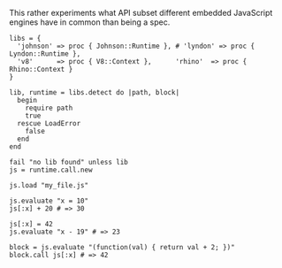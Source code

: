 This rather experiments what API subset different embedded JavaScript engines have in common than being a spec.

    libs = {
      'johnson' => proc { Johnson::Runtime }, # 'lyndon' => proc { Lyndon::Runtime },
      'v8'      => proc { V8::Context },      'rhino'  => proc { Rhino::Context }
    }
    
    lib, runtime = libs.detect do |path, block|
      begin
        require path
        true
      rescue LoadError
        false
      end
    end
    
    fail "no lib found" unless lib
    js = runtime.call.new
    
    js.load "my_file.js"
    
    js.evaluate "x = 10"
    js[:x] + 20 # => 30
    
    js[:x] = 42
    js.evaluate "x - 19" # => 23
    
    block = js.evaluate "(function(val) { return val + 2; })"
    block.call js[:x] # => 42
